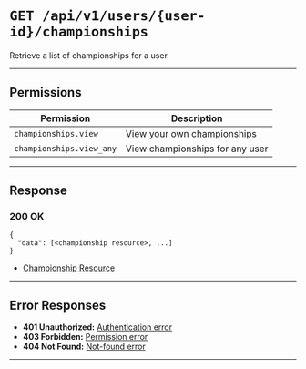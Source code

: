 # `GET /api/v1/users/{user-id}/championships`

Retrieve a list of championships for a user.


---

## Permissions
| Permission                | Description                                 |
|---------------------------|---------------------------------------------|
| `championships.view`      | View your own championships                 |
| `championships.view_any`  | View championships for any user             |

---

## Response

### 200 OK
```
{
  "data": [<championship resource>, ...]
}
```
- [Championship Resource](championship_resource.md)

---

## Error Responses
- **401 Unauthorized:** [Authentication error](../../_globals/authentication-errors.md)
- **403 Forbidden:** [Permission error](../../_globals/permission-errors.md)
- **404 Not Found:** [Not-found error](../../_globals/not-found-errors.md)

---
